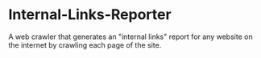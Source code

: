 # Internal-Links-Reporter
A web crawler that generates an "internal links" report for any website on the internet by crawling each page of the site.
